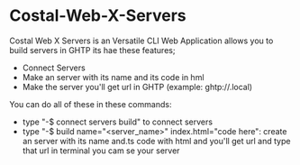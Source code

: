 # Costal-Web-X-Servers
Costal Web X Servers is an Versatile CLI Web Application allows you to build servers in GHTP 
its hae these features;
- Connect Servers
- Make an server with its name and its code in hml
- Make the server you'll get url in GHTP (example: ghtp://<server name>.local)

You can do all of these in these commands:
- type "-$ connect servers build" to connect servers
- type "-$ build name="<server_name>" index.html="code here": create an server with its name and.ts code with html and you'll get url and type that url in terminal you cam se your server 
